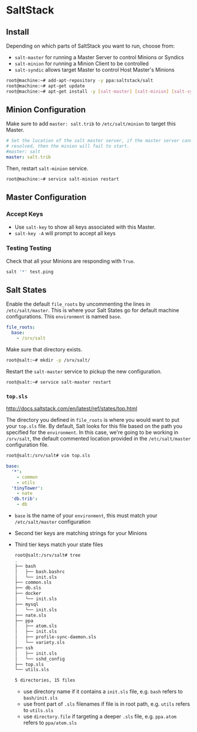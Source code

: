 # SaltStack
## Install
Depending on which parts of SaltStack you want to run, choose from:

* `salt-master` for running a Master Server to control Minions or Syndics
* `salt-minion` for running a Minion Client to be controlled
* `salt-syndic` allows target Master to control Host Master's Minions

```bash
root@machine:~# add-apt-repository -y ppa:saltstack/salt
root@machine:~# apt-get update
root@machine:~# apt-get install -y [salt-master] [salt-minion] [salt-syndic]
```

## Minion Configuration
Make sure to add `master: salt.trib` to `/etc/salt/minion` to target this Master.

```yaml
# Set the location of the salt master server, if the master server cannot be
# resolved, then the minion will fail to start.
#master: salt
master: salt.trib
```

Then, restart `salt-minion` service.

```bash
root@machine:~# service salt-minion restart
```

## Master Configuration
### Accept Keys
* Use `salt-key` to show all keys associated with this Master.
* `salt-key -A` will prompt to accept all keys

### Testing Testing
Check that all your Minions are responding with `True`.

```bash
salt '*' test.ping
```

## Salt States
Enable the default `file_roots` by uncommenting the lines in `/etc/salt/master`. This is where your Salt States go for default machine configurations. This `environment` is named `base`.

```yaml
file_roots:
  base:
    - /srv/salt
```

Make sure that directory exists.

```bash
root@salt:~# mkdir -p /srv/salt/
```

Restart the `salt-master` service to pickup the new configuration.

```bash
root@salt:~# service salt-master restart
```

### `top.sls`
http://docs.saltstack.com/en/latest/ref/states/top.html

The directory you defined in `file_roots` is where you would want to put your `top.sls` file. By default, Salt looks for this file based on the path you specified for the `environment`. In this case, we're going to be working in `/srv/salt`, the default commented location provided in the `/etc/salt/master` configuration file.

```bash
root@salt:/srv/salt# vim top.sls
```

```yaml
base:
  '*':
    - common
    - utils
  'tinyTower':
    - nate
  'db.trib':
    - db
```

* `base` is the name of your `environment`, this must match your `/etc/salt/master` configuration
* Second tier keys are matching strings for your Minions
* Third tier keys match your state files

   ```bash
   root@salt:/srv/salt# tree
   .
   ├── bash
   │   ├── bash.bashrc
   │   └── init.sls
   ├── common.sls
   ├── db.sls
   ├── docker
   │   └── init.sls
   ├── mysql
   │   └── init.sls
   ├── nate.sls
   ├── ppa
   │   ├── atom.sls
   │   ├── init.sls
   │   ├── profile-sync-daemon.sls
   │   └── variety.sls
   ├── ssh
   │   ├── init.sls
   │   └── sshd_config
   ├── top.sls
   └── utils.sls

   5 directories, 15 files
   ```

   * use directory name if it contains a `init.sls` file, e.g. `bash` refers to `bash/init.sls`
   * use front part of `.sls` filenames if file is in root path, e.g. `utils` refers to `utils.sls`
   * use `directory.file` if targeting a deeper `.sls` file, e.g. `ppa.atom` refers to `ppa/atom.sls`
